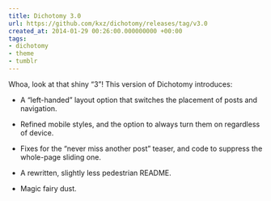 ```yaml
---
title: Dichotomy 3.0
url: https://github.com/kxz/dichotomy/releases/tag/v3.0
created_at: 2014-01-29 00:26:00.000000000 +00:00
tags:
- dichotomy
- theme
- tumblr
---
```


Whoa, look at that shiny “3”! This version of Dichotomy introduces:

-   A “left-handed” layout option that switches the placement of posts
    and navigation.

-   Refined mobile styles, and the option to always turn them on
    regardless of device.

-   Fixes for the “never miss another post” teaser, and code to suppress
    the whole-page sliding one.

-   A rewritten, slightly less pedestrian README.

-   Magic fairy dust.
